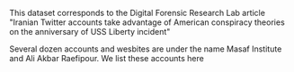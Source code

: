 This dataset corresponds to the Digital Forensic Research Lab article "Iranian Twitter accounts take advantage of American conspiracy theories on the anniversary of USS Liberty incident"

Several dozen accounts and wesbites are under the name Masaf Institute and Ali Akbar Raefipour. We list these accounts here
